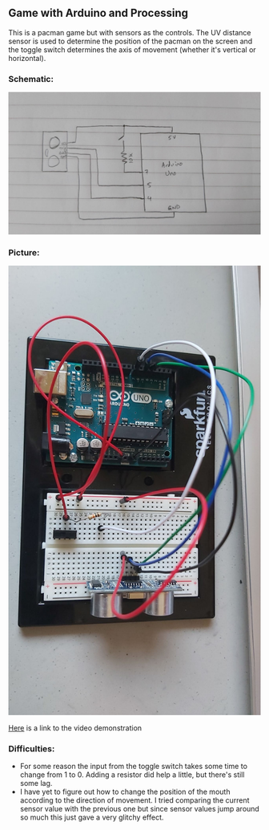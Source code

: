 ## Game with Arduino and Processing

This is a pacman game but with sensors as the controls. The UV distance sensor is used to determine the position of the pacman on the screen and the toggle switch determines the axis of movement (whether it's vertical or horizontal).

### **Schematic:**
![](schematic.png)

### **Picture:**
![](picture.png)

[Here](https://youtu.be/_svF1VsiJsA) is a link to the video demonstration

### **Difficulties:**
- For some reason the input from the toggle switch takes some time to change from 1 to 0. Adding a resistor did help a little, but there's still some lag.
- I have yet to figure out how to change the position of the mouth according to the direction of movement. I tried comparing the current sensor value with the previous one but since sensor values jump around so much this just gave a very glitchy effect.
